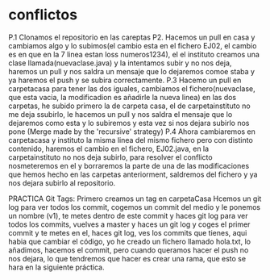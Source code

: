 # conflictos
P.1 Clonamos el repositorio en las careptas
P2. Hacemos un pull en casa y cambiamos algo y lo subimos(el cambio esta en el fichero EJ02, el cambio es en que en la 7 linea estan loss numeros1234), el el instituto creamos una clase llamada(nuevaclase.java) y la intentamos subir y no nos deja, haremos un pull y nos saldra un mensaje que lo dejaremos comoe staba y ya haremos el push y se subira correctamente.
P.3 Hacemo un pull en carpetacasa para tener las dos iguales, cambiamos el fichero(nuevaclase, que esta vacia, la modificadion es añadirle la nueva linea) en las  dos carpetas, he subido primero la de carpeta casa, el de carpetainstituto no me deja ssubirlo, le hacemos un pull y nos saldra el mensaje que lo dejaremos como esta y lo subiremos y esta vez si nos dejara subirlo nos pone (Merge made by the 'recursive' strategy)
P.4 Ahora cambiaremos en carpetacasa y instituto la misma linea del mismo fichero pero con distinto contenido, haremos el cambio en el fichero, EJ02.java, en la carpetainstituto no nos deja subirlo, para resolver el conflicto nosmeteremos en el y borraremos la parte  de una de las modificaciones que hemos hecho en las carpetas anteriorment, saldremos del fichero y ya nos dejara subirlo al repositorio.


PRACTICA Git Tags:
Primero creamos un tag en carpetaCasa
Hcemos un git log para ver todos los commit, cogemos un commit del medio y le ponemos un nombre (v1), te metes dentro de este commit y haces git log para ver todos los commits, vuelves a master y haces un git log y coges el primer commit y te metes en el, haces git log, ves los commits que tienes, aqui habia que cambiar el código, yo he creado un fichero llamado hola.txt, lo añadimos, hacemos el commit, pero cuando queramos hacer el push no nos dejara, lo que tendremos que hacer es crear una rama, que esto se hara en la siguiente práctica.
